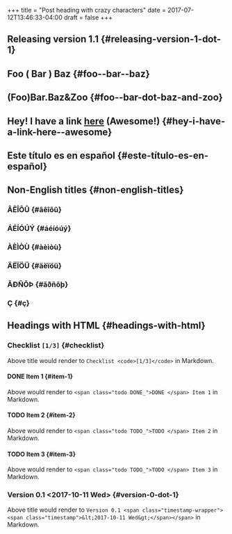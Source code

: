 +++
title = "Post heading with crazy characters"
date = 2017-07-12T13:46:33-04:00
draft = false
+++

## Releasing version 1.1 {#releasing-version-1-dot-1}


## Foo ( Bar ) Baz {#foo--bar--baz}


## (Foo)Bar.Baz&Zoo {#foo--bar-dot-baz-and-zoo}


## Hey! I have a link [here](https://example.org) (Awesome!) {#hey-i-have-a-link-here--awesome}


## Este título es en español {#este-título-es-en-español}


## Non-English titles {#non-english-titles}


### ÂÊÎÔÛ {#âêîôû}


### ÁÉÍÓÚÝ {#áéíóúý}


### ÀÈÌÒÙ {#àèìòù}


### ÄËÏÖÜ {#äëïöü}


### ÃÐÑÕÞ {#ãðñõþ}


### Ç {#ç}


## Headings with HTML {#headings-with-html}


### Checklist <code>[1/3]</code> {#checklist}

Above title would render to `Checklist <code>[1/3]</code>` in
Markdown.


#### <span class="org-todo done DONE">DONE</span> Item 1 {#item-1}

Above would render to `<span class="todo DONE_">DONE </span> Item 1`
in Markdown.


#### <span class="org-todo todo TODO">TODO</span> Item 2 {#item-2}

Above would render to `<span class="todo TODO_">TODO </span> Item 2`
in Markdown.


#### <span class="org-todo todo TODO">TODO</span> Item 3 {#item-3}

Above would render to `<span class="todo TODO_">TODO </span> Item 3`
in Markdown.


### Version 0.1 <span class="timestamp-wrapper"><span class="timestamp">&lt;2017-10-11 Wed&gt;</span></span> {#version-0-dot-1}

Above title would render to `Version 0.1 <span
class="timestamp-wrapper"><span class="timestamp">&lt;2017-10-11
Wed&gt;</span></span>` in Markdown.
